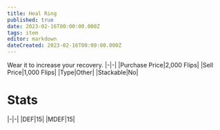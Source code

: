 ```yaml
---
title: Heal Ring
published: true
date: 2023-02-16T00:00:00.000Z
tags: item
editor: markdown
dateCreated: 2023-02-16T00:00:00.000Z
---
```


Wear it to increase your recovery.
|-|-|
|Purchase Price|2,000 Flips|
|Sell Price|1,000 Flips|
|Type|Other|
|Stackable|No|

# Stats
|-|-|
|DEF|15|
|MDEF|15|
